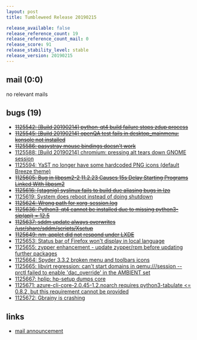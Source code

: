 ```yaml
---
layout: post
title: Tumbleweed Release 20190215

release_available: false
release_reference_count: 19
release_reference_count_mail: 0
release_score: 91
release_stability_level: stable
release_version: 20190215
---
```


## mail (0:0)

no relevant mails

## bugs (19)

<!--more-->

- ~~[1125542: \[Build 20190214\] python-qt4 build failure stops zdup process](https://bugzilla.opensuse.org/show_bug.cgi?id=1125542)~~
- ~~[1125545: \[Build 20190214\] openQA test fails in desktop_mainmenu: konsole not installed](https://bugzilla.opensuse.org/show_bug.cgi?id=1125545)~~
- ~~[1125586: pasystray mouse bindings doesn't work](https://bugzilla.opensuse.org/show_bug.cgi?id=1125586)~~
- [1125588: \[Build 20190214\] chromium: pressing alt tears down GNOME session](https://bugzilla.opensuse.org/show_bug.cgi?id=1125588)
- [1125594: YaST no longer have some hardcoded PNG icons (default Breeze theme)](https://bugzilla.opensuse.org/show_bug.cgi?id=1125594)
- ~~[1125605: Bug in libpsm2-2 11.2.23 Causes 15s Delay Starting Programs Linked With libpsm2](https://bugzilla.opensuse.org/show_bug.cgi?id=1125605)~~
- ~~[1125616: \[stagnig\] syslinux fails to build due aliasing bugs in lzo](https://bugzilla.opensuse.org/show_bug.cgi?id=1125616)~~
- [1125619: System does reboot instead of doing shutdown](https://bugzilla.opensuse.org/show_bug.cgi?id=1125619)
- ~~[1125624: Wrong path for xorg-session.log](https://bugzilla.opensuse.org/show_bug.cgi?id=1125624)~~
- ~~[1125636: Python3-qt4 cannot be installed due to missing python3-sip(api) = 12.5](https://bugzilla.opensuse.org/show_bug.cgi?id=1125636)~~
- ~~[1125637: sddm update always overwrites /usr/share/sddm/scripts/Xsetup](https://bugzilla.opensuse.org/show_bug.cgi?id=1125637)~~
- ~~[1125649: nm-applet did not respond under LXDE](https://bugzilla.opensuse.org/show_bug.cgi?id=1125649)~~
- [1125653: Status bar of Firefox won't display in local language](https://bugzilla.opensuse.org/show_bug.cgi?id=1125653)
- [1125655: zypper enhancement - update zypper/rpm before updating further packages](https://bugzilla.opensuse.org/show_bug.cgi?id=1125655)
- [1125664: Spyder 3.3.2 broken  menu and toolbars icons](https://bugzilla.opensuse.org/show_bug.cgi?id=1125664)
- [1125665: libvirt regression: can't start domains in qemu:///session -- prctl failed to enable 'dac_override' in the AMBIENT set](https://bugzilla.opensuse.org/show_bug.cgi?id=1125665)
- [1125667: hplip: hp-setup dumps core](https://bugzilla.opensuse.org/show_bug.cgi?id=1125667)
- [1125671: azure-cli-core-2.0.45-1.2.noarch requires python3-tabulate <= 0.8.2, but this requirement cannot be provided](https://bugzilla.opensuse.org/show_bug.cgi?id=1125671)
- [1125672: Gbrainy is crashing](https://bugzilla.opensuse.org/show_bug.cgi?id=1125672)



## links

- [mail announcement](https://lists.opensuse.org/opensuse-factory/2019-02/msg00465.html)
